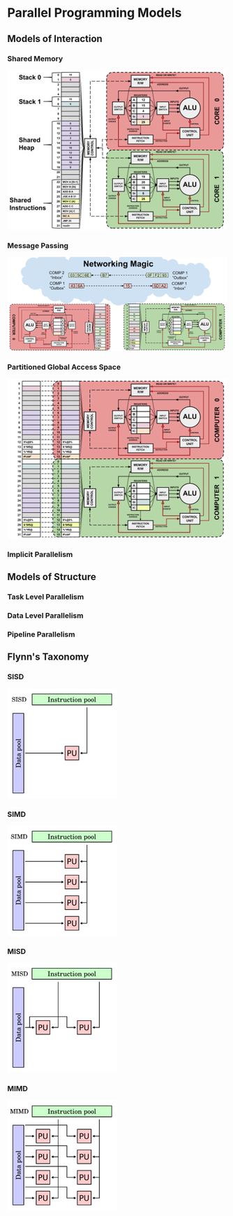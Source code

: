 # Parallel Programming Models



## Models of Interaction

### Shared Memory

![](./models/shared_memory.svg)

### Message Passing

![](./models/message_passing.svg)

### Partitioned Global Access Space

![](./models/PGAS.svg)

### Implicit Parallelism



## Models of Structure

### Task Level Parallelism

### Data Level Parallelism

### Pipeline Parallelism


## Flynn's Taxonomy

### SISD

<div style="width: 50%">

![](./models/SISD.svg)

</div>

### SIMD

<div style="width: 50%">

![](./models/SIMD.svg)

</div>

### MISD

<div style="width: 50%">

![](./models/MISD.svg)

</div>

### MIMD

<div style="width: 50%">

![](./models/MIMD.svg)

</div>

